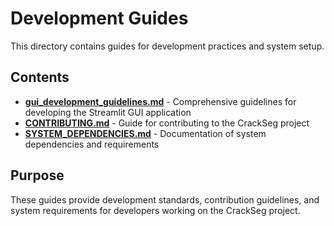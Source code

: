 # Development Guides

This directory contains guides for development practices and system setup.

## Contents

- **[gui_development_guidelines.md](gui_development_guidelines.md)** - Comprehensive guidelines for
developing the Streamlit GUI application
- **[CONTRIBUTING.md](CONTRIBUTING.md)** - Guide for contributing to the CrackSeg project
- **[SYSTEM_DEPENDENCIES.md](SYSTEM_DEPENDENCIES.md)** - Documentation of system dependencies and requirements

## Purpose

These guides provide development standards, contribution guidelines, and system requirements for
developers working on the CrackSeg project.

